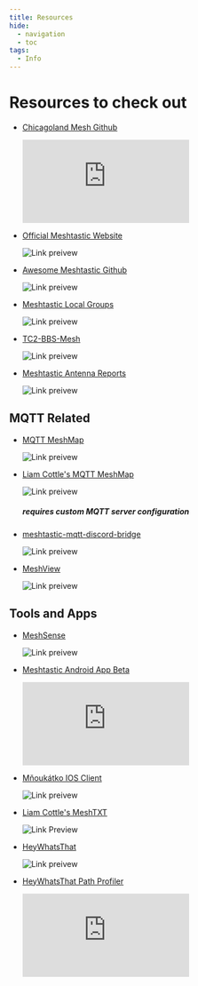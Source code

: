 ```yaml
---
title: Resources
hide: 
  - navigation
  - toc
tags:
  - Info
---
```


# Resources to check out

<div class="grid cards" markdown>

-   [Chicagoland Mesh Github](https://github.com/chicagolandmesh/chicagolandmesh.org)

    ![Link preivew](https://image.thum.io/get/width/700/http://github.com/chicagolandmesh/chicagolandmesh.org)

-   [Official Meshtastic Website](https://meshtastic.org/)

    ![Link preivew](https://image.thum.io/get/width/700/http://meshtastic.org/)

-   [Awesome Meshtastic Github](https://github.com/ShakataGaNai/awesome-meshtastic/)

    ![Link preivew](https://image.thum.io/get/width/700/http://github.com/ShakataGaNai/awesome-meshtastic/)

-   [Meshtastic Local Groups](https://meshtastic.org/docs/community/local-groups/)

    ![Link preivew](https://image.thum.io/get/width/700/http://meshtastic.org/docs/community/local-groups/)

-   [TC2-BBS-Mesh](https://github.com/TheCommsChannel/TC2-BBS-mesh)

    ![Link preivew](https://image.thum.io/get/width/700/http://github.com/TheCommsChannel/TC2-BBS-mesh)

-   [Meshtastic Antenna Reports](https://github.com/RicInNewMexico/Meshtastic-Antenna-Reports)

    ![Link preivew](https://image.thum.io/get/width/700/http://github.com/RicInNewMexico/Meshtastic-Antenna-Reports)

</div>


## MQTT Related

<div class="grid cards" markdown>

-   [MQTT MeshMap](https://meshmap.net/)

    ![Link preivew](https://image.thum.io/get/width/700/http://meshmap.net/)

-   [Liam Cottle's MQTT MeshMap](https://meshtastic.liamcottle.net/)

    ![Link preivew](https://image.thum.io/get/width/700/http://meshtastic.liamcottle.net/)

    ##### *requires custom MQTT server configuration*

-   [meshtastic-mqtt-discord-bridge](https://github.com/daviesgeek/meshtastic-mqtt-discord-bridge?tab=readme-ov-file)

    ![Link preivew](https://image.thum.io/get/width/700/http://github.com/daviesgeek/meshtastic-mqtt-discord-bridge?tab=readme-ov-file)

-   [MeshView](https://github.com/armooo/meshview)

    ![Link preivew](https://image.thum.io/get/width/700/http://github.com/armooo/meshview)

</div>


## Tools and Apps

<div class="grid cards" markdown>

-   [MeshSense](https://affirmatech.com/meshsense)

    ![Link preivew](https://image.thum.io/get/width/700/http://affirmatech.com/meshsense)

-   [Meshtastic Android App Beta](https://play.google.com/apps/testing/com.geeksville.mesh)

    ![Link preivew](https://image.thum.io/get/width/700/http://play.google.com/apps/testing/com.geeksville.mesh)

-   [Mňoukátko IOS Client](https://apps.apple.com/app/id6535862998)

    ![Link preivew](https://image.thum.io/get/width/700/http://apps.apple.com/app/id6535862998)

-   [Liam Cottle's MeshTXT](https://meshtxt.liamcottle.net/)

    ![Link Preview](https://image.thum.io/get/width/700/http://meshtxt.liamcottle.net/)

-   [HeyWhatsThat](https://www.heywhatsthat.com/)

    ![Link preivew](https://image.thum.io/get/width/700/http://www.heywhatsthat.com/)

-   [HeyWhatsThat Path Profiler](https://www.heywhatsthat.com/profiler.html)

    ![Link preivew](https://image.thum.io/get/width/700/http://www.heywhatsthat.com/profiler.html)

</div>
